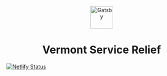 <p align="center">
  <a href="https://www.gatsbyjs.org">
    <img alt="Gatsby" src="https://www.gatsbyjs.org/monogram.svg" width="60" />
  </a>
</p>

<h1 align="center">
  Vermont Service Relief
</h1>

[![Netlify Status](https://api.netlify.com/api/v1/badges/58e66239-8721-46d6-811a-29a13222b5c5/deploy-status)](https://app.netlify.com/sites/vermont-service-relief/deploys)